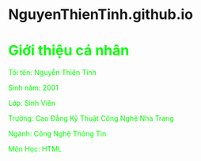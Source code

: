 # NguyenThienTinh.github.io

<html>

<head>
  <title>Đây là trang web đầu tiên của tôi.</title>

  <head>
    <font color="Lime">

  <body>
    <h1>Giới thiệu cá nhân </h1>
    <p> Tôi tên: Nguyễn Thiên Tính</p>
    <p> Sinh năm: 2001
    <p> Lớp: Sinh Viên </p>
    <p> Trường: Cao Đẳng Kỹ Thuật Công Nghệ Nha Trang </p>
    <p>Ngành: Công Nghệ Thông Tin</p>
    <p> Môn Học: HTML</p>
      </font>
  </body>

</html>
